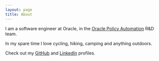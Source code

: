 ```yaml
---
layout: page
title: About
---
```


I am a software engineer at Oracle, in the [Oracle Policy Automation](http://www.oracle.com/us/products/applications/oracle-policy-automation/overview/index.html) R&D team. 

In my spare time I love cycling, hiking, camping and anything outdoors.

Check out my [GitHub](https://github.com/chrisflemming) and [LinkedIn](https://au.linkedin.com/pub/chris-flemming/a/58a/653) profiles.